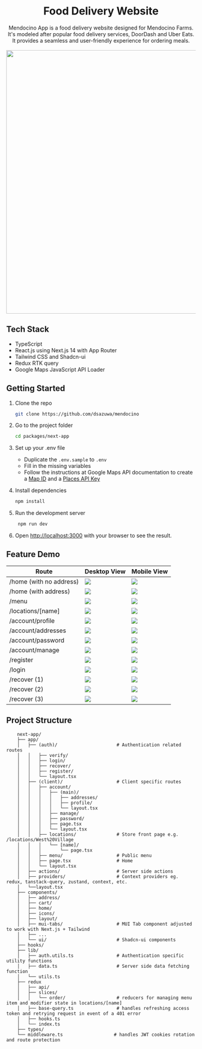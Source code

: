 <div align="center"> 
    <h1 align="center">Food Delivery Website</h1>
    <div>Mendocino App is a food delivery website designed for Mendocino Farms. It's modeled after popular food delivery services, DoorDash and Uber Eats. It provides a seamless and user-friendly experience for ordering meals.</div>
    <br/>
    <img src="https://github.com/dsazuwa/mendocino/assets/89839770/b8b1fcdd-9fe6-4bac-88c5-f278f34d407d" height=700 />
</div>

## Tech Stack
- TypeScript
- React.js using Next.js 14 with App Router
- Tailwind CSS and Shadcn-ui
- Redux RTK query
- Google Maps JavaScript API Loader

## Getting Started
1. Clone the repo
    ```bash
    git clone https://github.com/dsazuwa/mendocino
    ```
    
2. Go to the project folder
    ```bash
    cd packages/next-app
    ```
    
3. Set up your .env file
    - Duplicate the `.env.sample` to `.env`
    - Fill in the missing variables
    - Follow the instructions at Google Maps API documentation to create a [Map ID](https://developers.google.com/maps/documentation/get-map-id) and a [Places API Key](https://developers.google.com/maps/documentation/javascript/get-api-key)
      
4. Install dependencies
    ```bash
    npm install
    ```
    
5. Run the development server
   ```bash
    npm run dev
    ```
6. Open [http://localhost:3000](http://localhost:3000) with your browser to see the result.

## Feature Demo
| Route | Desktop View | Mobile View |
|--|------------|--|
| /home (with no address) | <img src="https://github.com/dsazuwa/mendocino/assets/89839770/035a6241-4392-415b-bb70-ea9056b57174" /> | <img src="https://github.com/dsazuwa/mendocino/assets/89839770/8c878b58-ffd2-41db-aaa9-58c0d8445c38" /> |
| /home (with address) | <img src="https://github.com/dsazuwa/mendocino/assets/89839770/c40a7e76-cdf6-455c-9d08-e7332bd39374" /> | <img src="https://github.com/dsazuwa/mendocino/assets/89839770/38fd622e-c721-4759-a0e2-505759ca80a9" /> |
| /menu | <img src="https://github.com/dsazuwa/mendocino/assets/89839770/5398a3d0-e013-4678-a531-98ababce0295" /> | <img src="https://github.com/dsazuwa/mendocino/assets/89839770/fa35c004-116a-4ea7-aef8-024286d0d9a8" /> |
| /locations/[name]| <img src="https://github.com/dsazuwa/mendocino/assets/89839770/9009bec7-02e7-409f-bc09-ad3969edfac6" /> | <img src="https://github.com/dsazuwa/antarctic-explorer-app/assets/89839770/f533af0e-564a-49d3-a0d2-28e67e81d032" /> |
| /account/profile| <img src="https://github.com/dsazuwa/mendocino/assets/89839770/3ee828af-b85b-403d-b4bf-2d43fc4ea6da" /> | <img src="https://github.com/dsazuwa/mendocino/assets/89839770/1b319432-6b68-45ab-b605-89d49ca5c725" /> |
| /account/addresses | <img src="https://github.com/dsazuwa/mendocino/assets/89839770/4588f751-d8d5-43b7-b89f-6c085ce69ec4" /> | <img src="https://github.com/dsazuwa/mendocino/assets/89839770/8318c567-ee20-4d47-ab55-d7ff8c951a46" /> |
| /account/password | <img src="https://github.com/dsazuwa/mendocino/assets/89839770/27f5411d-323e-4b35-918d-f4fa45f6c854" /> | <img src="https://github.com/dsazuwa/mendocino/assets/89839770/91273e03-4f39-4434-a2b3-27342bec0fc5" /> |
| /account/manage | <img src="https://github.com/dsazuwa/mendocino/assets/89839770/7db98574-aa19-4855-98fb-72def0290f97" /> | <img src="https://github.com/dsazuwa/mendocino/assets/89839770/c720b19f-b795-4500-9596-d3fdcb3e0fcb" /> |
| /register | <img src="https://github.com/dsazuwa/mendocino/assets/89839770/f627fba0-24ff-4773-833b-ac18a133c1bd" /> | <img src="https://github.com/dsazuwa/mendocino/assets/89839770/ccea4a67-f7aa-412f-8aba-f7e05f1c4399" /> |
| /login | <img src="https://github.com/dsazuwa/mendocino/assets/89839770/8da45823-e4ee-4899-adc7-a8c64fc8a303" /> | <img src="https://github.com/dsazuwa/mendocino/assets/89839770/52ad7671-3d2a-427d-88ab-7a36ceb63642" /> |
| /recover (1) | <img src="https://github.com/dsazuwa/mendocino/assets/89839770/f5c6c8bc-2160-4ef6-8514-745ca808546f" /> | <img src="https://github.com/dsazuwa/mendocino/assets/89839770/40fd143d-a3f6-4d0f-9a96-2ad5fd87483d" /> |
| /recover (2) | <img src="https://github.com/dsazuwa/mendocino/assets/89839770/e66109c3-9059-4ceb-8f69-0cbc1c352510" /> | <img src="https://github.com/dsazuwa/mendocino/assets/89839770/8200f35d-3944-4dca-a1be-f13f449b6207" /> |
| /recover (3) | <img src="https://github.com/dsazuwa/mendocino/assets/89839770/079cb995-b594-4532-a504-fe372fa3dabd" /> | <img src="https://github.com/dsazuwa/mendocino/assets/89839770/a4f66fd6-175d-4044-8065-f42f7157614c" /> |


## Project Structure
```
    next-app/
    ├── app/
    │   ├── (auth)/                      # Authentication related routes
    │   │   ├── verify/
    │   │   ├── login/
    │   │   ├── recover/
    │   │   ├── register/
    │   │   └── layout.tsx
    │   ├── (client)/                    # Client specific routes
    │   │   ├── account/
    │   │   │   ├── (main)/
    │   │   │   │   ├── addresses/
    │   │   │   │   ├── profile/
    │   │   │   │   └── layout.tsx
    │   │   │   ├── manage/
    │   │   │   ├── password/
    │   │   │   ├── page.tsx
    │   │   │   └── layout.tsx
    │   │   ├── locations/               # Store front page e.g. /locations/West%20Village
    │   │   │   └── [name]/
    │   │   │       └── page.tsx
    │   │   ├── menu/                    # Public menu
    │   │   ├── page.tsx                 # Home
    │   │   └── layout.tsx
    │   ├── actions/                     # Server side actions
    │   ├── providers/                   # Context providers eg. redux, tanstack-query, zustand, context, etc.
    │   └──layout.tsx
    ├── components/
    │   ├── address/
    │   ├── cart/
    │   ├── home/
    │   ├── icons/
    │   ├── layout/
    │   ├── mui-tabs/                    # MUI Tab component adjusted to work with Next.js + Tailwind
    │   ├── ...
    │   └── ui/                          # Shadcn-ui components
    ├── hooks/
    ├── lib/
    │   ├── auth.utils.ts                # Authentication specific utility functions
    │   ├── data.ts                      # Server side data fetching function
    │   └── utils.ts
    ├── redux
    │   ├── api/
    │   ├── slices/
    │   │   └── order/                   # reducers for managing menu item and modifier state in locations/[name]
    │   ├── base-query.ts                # handles refreshing access token and retrying request in event of a 401 error
    │   ├── hooks.ts
    │   └── index.ts
    ├── types/
    └── middleware.ts                   # handles JWT cookies rotation and route protection


```
